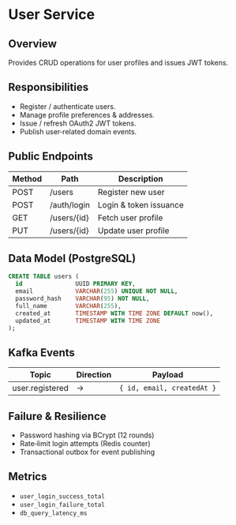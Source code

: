 # User Service

## Overview
Provides CRUD operations for user profiles and issues JWT tokens.

## Responsibilities
- Register / authenticate users.
- Manage profile preferences & addresses.
- Issue / refresh OAuth2 JWT tokens.
- Publish user‑related domain events.

## Public Endpoints
| Method | Path | Description |
|--------|------|-------------|
| POST   | /users           | Register new user |
| POST   | /auth/login      | Login & token issuance |
| GET    | /users/{id}      | Fetch user profile |
| PUT    | /users/{id}      | Update user profile |

## Data Model (PostgreSQL)
```sql
CREATE TABLE users (
  id               UUID PRIMARY KEY,
  email            VARCHAR(255) UNIQUE NOT NULL,
  password_hash    VARCHAR(95) NOT NULL,
  full_name        VARCHAR(255),
  created_at       TIMESTAMP WITH TIME ZONE DEFAULT now(),
  updated_at       TIMESTAMP WITH TIME ZONE
);
```

## Kafka Events
| Topic            | Direction | Payload |
|------------------|-----------|---------|
| user.registered  | →         | `{ id, email, createdAt }` |

## Failure & Resilience
- Password hashing via BCrypt (12 rounds)
- Rate‑limit login attempts (Redis counter)
- Transactional outbox for event publishing

## Metrics
- `user_login_success_total`
- `user_login_failure_total`
- `db_query_latency_ms`